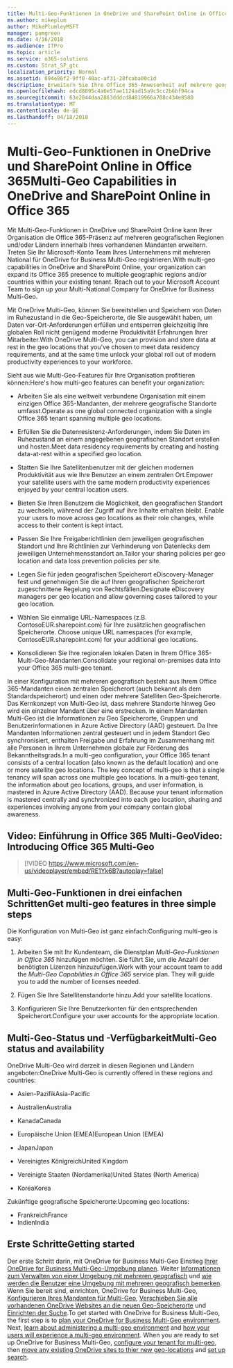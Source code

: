 ```yaml
---
title: Multi-Geo-Funktionen in OneDrive und SharePoint Online in Office 365
ms.author: mikeplum
author: MikePlumleyMSFT
manager: pamgreen
ms.date: 4/16/2018
ms.audience: ITPro
ms.topic: article
ms.service: o365-solutions
ms.custom: Strat_SP_gtc
localization_priority: Normal
ms.assetid: 094e86f2-9ff0-40ac-af31-28fcaba00c1d
description: Erweitern Sie Ihre Office 365-Anwesenheit auf mehrere geografische Regionen mit Multi-Geo-Funktionen in OneDrive und SharePoint Online.
ms.openlocfilehash: edcd8895c4a6e57ae1124ad15a9c5cc2b6bf94ca
ms.sourcegitcommit: 63e2844daa2863dddcd84819966a708c434e8580
ms.translationtype: MT
ms.contentlocale: de-DE
ms.lasthandoff: 04/18/2018
---
```

# <a name="multi-geo-capabilities-in-onedrive-and-sharepoint-online-in-office-365"></a><span data-ttu-id="81856-103">Multi-Geo-Funktionen in OneDrive und SharePoint Online in Office 365</span><span class="sxs-lookup"><span data-stu-id="81856-103">Multi-Geo Capabilities in OneDrive and SharePoint Online in Office 365</span></span>

<span data-ttu-id="81856-p101">Mit Multi-Geo-Funktionen in OneDrive und SharePoint Online kann Ihrer Organisation die Office 365-Präsenz auf mehreren geografischen Regionen und/oder Ländern innerhalb Ihres vorhandenen Mandanten erweitern. Treten Sie Ihr Microsoft-Konto Team Ihres Unternehmens mit mehreren National für OneDrive for Business Multi-Geo registrieren.</span><span class="sxs-lookup"><span data-stu-id="81856-p101">With multi-geo capabilities in OneDrive and SharePoint Online, your organization can expand its Office 365 presence to multiple geographic regions and/or countries within your existing tenant. Reach out to your Microsoft Account Team to sign up your Multi-National Company for OneDrive for Business Multi-Geo.</span></span>
  
<span data-ttu-id="81856-106">Mit OneDrive Multi-Geo, können Sie bereitstellen und Speichern von Daten im Ruhezustand in die Geo-Speicherorte, die Sie ausgewählt haben, um Daten vor-Ort-Anforderungen erfüllen und entsperren gleichzeitig Ihre globalen Roll nicht genügend moderne Produktivität Erfahrungen Ihrer Mitarbeiter.</span><span class="sxs-lookup"><span data-stu-id="81856-106">With OneDrive Multi-Geo, you can provision and store data at rest in the geo locations that you've chosen to meet data residency requirements, and at the same time unlock your global roll out of modern productivity experiences to your workforce.</span></span>
  
<span data-ttu-id="81856-107">Sieht aus wie Multi-Geo-Features für Ihre Organisation profitieren können:</span><span class="sxs-lookup"><span data-stu-id="81856-107">Here's how multi-geo features can benefit your organization:</span></span>
  
- <span data-ttu-id="81856-108">Arbeiten Sie als eine weltweit verbundene Organisation mit einem einzigen Office 365-Mandanten, der mehrere geografische Standorte umfasst.</span><span class="sxs-lookup"><span data-stu-id="81856-108">Operate as one global connected organization with a single Office 365 tenant spanning multiple geo locations.</span></span>
    
- <span data-ttu-id="81856-109">Erfüllen Sie die Datenresistenz-Anforderungen, indem Sie Daten im Ruhezustand an einem angegebenen geografischen Standort erstellen und hosten.</span><span class="sxs-lookup"><span data-stu-id="81856-109">Meet data residency requirements by creating and hosting data-at-rest within a specified geo location.</span></span>
    
- <span data-ttu-id="81856-110">Statten Sie Ihre Satellitenbenutzer mit der gleichen modernen Produktivität aus wie Ihre Benutzer an einem zentralen Ort.</span><span class="sxs-lookup"><span data-stu-id="81856-110">Empower your satellite users with the same modern productivity experiences enjoyed by your central location users.</span></span>
    
- <span data-ttu-id="81856-111">Bieten Sie Ihren Benutzern die Möglichkeit, den geografischen Standort zu wechseln, während der Zugriff auf ihre Inhalte erhalten bleibt. </span><span class="sxs-lookup"><span data-stu-id="81856-111">Enable your users to move across geo locations as their role changes, while access to their content is kept intact.</span></span>
    
- <span data-ttu-id="81856-112">Passen Sie Ihre Freigaberichtlinien dem  jeweiligen geografischen Standort und Ihre Richtlinien zur Verhinderung von Datenlecks dem jeweiligen Unternehmensstandort an.</span><span class="sxs-lookup"><span data-stu-id="81856-112">Tailor your sharing policies per geo location and data loss prevention policies per site.</span></span>
    
- <span data-ttu-id="81856-113">Legen Sie für jeden geografischen Speicherort eDiscovery-Manager fest und genehmigen Sie die auf Ihren geografischen Speicherort zugeschnittene Regelung von Rechtsfällen.</span><span class="sxs-lookup"><span data-stu-id="81856-113">Designate eDiscovery managers per geo location and allow governing cases tailored to your geo location.</span></span>
    
- <span data-ttu-id="81856-114">Wählen Sie einmalige URL-Namespaces (z.B. ContosoEUR.sharepoint.com) für Ihre zusätzlichen geografischen Speicherorte. </span><span class="sxs-lookup"><span data-stu-id="81856-114">Choose unique URL namespaces (for example, ContosoEUR.sharepoint.com) for your additional geo locations.</span></span>
    
- <span data-ttu-id="81856-115">Konsolidieren Sie Ihre regionalen lokalen Daten in Ihrem Office 365-Multi-Geo-Mandanten.</span><span class="sxs-lookup"><span data-stu-id="81856-115">Consolidate your regional on-premises data into your Office 365 multi-geo tenant.</span></span>
    
<span data-ttu-id="81856-p102">In einer Konfiguration mit mehreren geografisch besteht aus Ihrem Office 365-Mandanten einen zentralen Speicherort (auch bekannt als dem Standardspeicherort) und einen oder mehrere Satelliten Geo-Speicherorte. Das Kernkonzept von Multi-Geo ist, dass mehrere Standorte hinweg Geo wird ein einzelner Mandant über eine erstrecken. In einem Mandanten Multi-Geo ist die Informationen zu Geo Speicherorte, Gruppen und Benutzerinformationen in Azure Active Directory (AAD) gesteuert. Da Ihre Mandanten Informationen zentral gesteuert und in jedem Standort Geo synchronisiert, enthalten Freigabe und Erfahrung im Zusammenhang mit alle Personen in Ihrem Unternehmen globale zur Förderung des Bekanntheitsgrads.</span><span class="sxs-lookup"><span data-stu-id="81856-p102">In a multi-geo configuration, your Office 365 tenant consists of a central location (also known as the default location) and one or more satellite geo locations. The key concept of multi-geo is that a single tenancy will span across one multiple geo locations. In a multi-geo tenant, the information about geo locations, groups, and user information, is mastered in Azure Active Directory (AAD). Because your tenant information is mastered centrally and synchronized into each geo location, sharing and experiences involving anyone from your company contain global awareness.</span></span>

## <a name="video-introducing-office-365-multi-geo"></a><span data-ttu-id="81856-120">Video: Einführung in Office 365 Multi-Geo</span><span class="sxs-lookup"><span data-stu-id="81856-120">Video: Introducing Office 365 Multi-Geo</span></span>

> [!VIDEO https://www.microsoft.com/en-us/videoplayer/embed/RE1Yk6B?autoplay=false]
  
## <a name="get-multi-geo-features-in-three-simple-steps"></a><span data-ttu-id="81856-121">Multi-Geo-Funktionen in drei einfachen Schritten</span><span class="sxs-lookup"><span data-stu-id="81856-121">Get multi-geo features in three simple steps</span></span>

<span data-ttu-id="81856-122">Die Konfiguration von Multi-Geo ist ganz einfach:</span><span class="sxs-lookup"><span data-stu-id="81856-122">Configuring multi-geo is easy:</span></span>
  
1. <span data-ttu-id="81856-p103">Arbeiten Sie mit Ihr Kundenteam, die Dienstplan _Multi-Geo-Funktionen in Office 365_ hinzufügen möchten. Sie führt Sie, um die Anzahl der benötigten Lizenzen hinzuzufügen.</span><span class="sxs-lookup"><span data-stu-id="81856-p103">Work with your account team to add the _Multi-Geo Capabilities in Office 365_ service plan. They will guide you to add the number of licenses needed.</span></span>
    
2. <span data-ttu-id="81856-125">Fügen Sie Ihre Satellitenstandorte hinzu.</span><span class="sxs-lookup"><span data-stu-id="81856-125">Add your satellite locations.</span></span>
    
3. <span data-ttu-id="81856-126">Konfigurieren Sie Ihre Benutzerkonten für den entsprechenden Speicherort.</span><span class="sxs-lookup"><span data-stu-id="81856-126">Configure your user accounts for the appropriate location.</span></span>
    
## <a name="multi-geo-status-and-availability"></a><span data-ttu-id="81856-127">Multi-Geo-Status und -Verfügbarkeit</span><span class="sxs-lookup"><span data-stu-id="81856-127">Multi-Geo status and availability</span></span>

<span data-ttu-id="81856-128">OneDrive Multi-Geo wird derzeit in diesen Regionen und Ländern angeboten:</span><span class="sxs-lookup"><span data-stu-id="81856-128">OneDrive Multi-Geo is currently offered in these regions and countries:</span></span>
  
- <span data-ttu-id="81856-129">Asien-Pazifik</span><span class="sxs-lookup"><span data-stu-id="81856-129">Asia-Pacific</span></span>
    
- <span data-ttu-id="81856-130">Australien</span><span class="sxs-lookup"><span data-stu-id="81856-130">Australia</span></span>
    
- <span data-ttu-id="81856-131">Kanada</span><span class="sxs-lookup"><span data-stu-id="81856-131">Canada</span></span>
    
- <span data-ttu-id="81856-132">Europäische Union (EMEA)</span><span class="sxs-lookup"><span data-stu-id="81856-132">European Union (EMEA)</span></span>
    
- <span data-ttu-id="81856-133">Japan</span><span class="sxs-lookup"><span data-stu-id="81856-133">Japan</span></span>
    
- <span data-ttu-id="81856-134">Vereinigtes Königreich</span><span class="sxs-lookup"><span data-stu-id="81856-134">United Kingdom</span></span>
    
- <span data-ttu-id="81856-135">Vereinigte Staaten (Nordamerika)</span><span class="sxs-lookup"><span data-stu-id="81856-135">United States (North America)</span></span>
    
- <span data-ttu-id="81856-136">Korea</span><span class="sxs-lookup"><span data-stu-id="81856-136">Korea</span></span>
      
<span data-ttu-id="81856-137">Zukünftige geografische Speicherorte:</span><span class="sxs-lookup"><span data-stu-id="81856-137">Upcoming geo locations:</span></span>
  
- <span data-ttu-id="81856-138">Frankreich</span><span class="sxs-lookup"><span data-stu-id="81856-138">France</span></span>
- <span data-ttu-id="81856-139">Indien</span><span class="sxs-lookup"><span data-stu-id="81856-139">India</span></span>
    
## <a name="getting-started"></a><span data-ttu-id="81856-140">Erste Schritte</span><span class="sxs-lookup"><span data-stu-id="81856-140">Getting started</span></span>

<span data-ttu-id="81856-p104">Der erste Schritt darin, mit OneDrive for Business Multi-Geo Einstieg [Ihrer OneDrive for Business Multi-Geo-Umgebung planen](plan-for-multi-geo.md). Weiter [Informationen zum Verwalten von einer Umgebung mit mehreren geografisch](administering-a-multi-geo-environment.md) und [wie werden die Benutzer eine Umgebung mit mehreren geografisch bemerken](multi-geo-user-experience.md). Wenn Sie bereit sind, einrichten, OneDrive for Business Multi-Geo, [Konfigurieren Ihres Mandanten für Multi-Geo](multi-geo-tenant-configuration.md), [Verschieben Sie alle vorhandenen OneDrive Websites an die neuen Geo-Speicherorte](move-onedrive-between-geo-locations.md) und [Einrichten der Suche](configure-search-for-multi-geo.md).</span><span class="sxs-lookup"><span data-stu-id="81856-p104">To get started with OneDrive for Business Multi-Geo, the first step is to [plan your OneDrive for Business Multi-Geo environment](plan-for-multi-geo.md). Next, [learn about administering a multi-geo environment](administering-a-multi-geo-environment.md) and [how your users will experience a multi-geo environment](multi-geo-user-experience.md). When you are ready to set up OneDrive for Business Multi-Geo, [configure your tenant for multi-geo](multi-geo-tenant-configuration.md), then [move any existing OneDrive sites to thier new geo-locations](move-onedrive-between-geo-locations.md) and [set up search](configure-search-for-multi-geo.md).</span></span>
